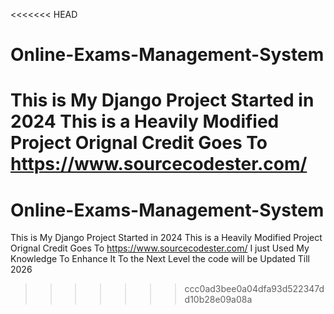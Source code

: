 <<<<<<< HEAD
# Online-Exams-Management-System
This is My Django Project Started in 2024
This is a Heavily Modified Project Orignal Credit Goes To https://www.sourcecodester.com/ 
=======
# Online-Exams-Management-System
This is My Django Project Started in 2024
This is a Heavily Modified Project Orignal Credit Goes To https://www.sourcecodester.com/ I just Used My Knowledge To Enhance It To the Next Level the code will be Updated Till 2026 
>>>>>>> ccc0ad3bee0a04dfa93d522347dd10b28e09a08a
